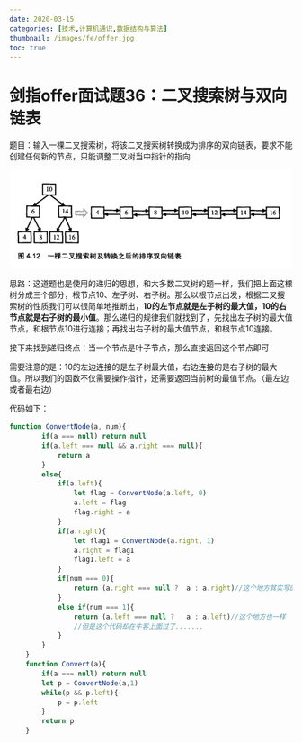 ```yaml
---
date: 2020-03-15
categories: [技术,计算机通识,数据结构与算法]
thumbnail: /images/fe/offer.jpg
toc: true
---
```


# 剑指offer面试题36：二叉搜索树与双向链表
<!--more-->
题目：输入一棵二叉搜索树，将该二叉搜索树转换成为排序的双向链表，要求不能创建任何新的节点，只能调整二叉树当中指针的指向

![](/images/assets/20200309200354571.png)

思路：这道题也是使用的递归的思想，和大多数二叉树的题一样，我们把上面这棵树分成三个部分，根节点10、左子树、右子树。那么以根节点出发，根据二叉搜索树的性质我们可以很简单地推断出，**10的左节点就是左子树的最大值，10的右节点就是右子树的最小值**。那么递归的规律我们就找到了，先找出左子树的最大值节点，和根节点10进行连接；再找出右子树的最大值节点，和根节点10连接。

接下来找到递归终点：当一个节点是叶子节点，那么直接返回这个节点即可

需要注意的是：10的左边连接的是左子树最大值，右边连接的是右子树的最大值。所以我们的函数不仅需要操作指针，还需要返回当前树的最值节点。（最左边或者最右边）

代码如下：

```javascript
function ConvertNode(a, num){
        if(a === null) return null
        if(a.left === null && a.right === null){
            return a
        }
        else{
            if(a.left){
                let flag = ConvertNode(a.left, 0)
                a.left = flag
                flag.right = a
            }
            if(a.right){
                let flag1 = ConvertNode(a.right, 1)
                a.right = flag1
                flag1.left = a
            }
            if(num === 0){
                return (a.right === null ?  a : a.right)//这个地方其实写的有问题，需要返回当前根节点的最右节点，而不是右节点
            }
            else if(num === 1){
                return (a.left === null ?   a : a.left)//这个地方也一样
                //但是这个代码却在牛客上面过了.......
            }
        }
    }
    function Convert(a){
        if(a === null) return null
        let p = ConvertNode(a,1)
        while(p && p.left){
            p = p.left
        }
        return p
    }
```
